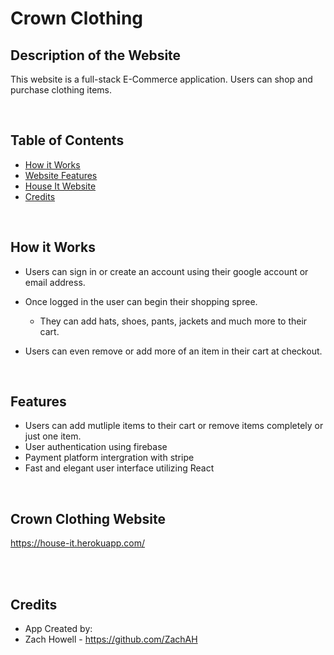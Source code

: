 # Crown Clothing

## Description of the Website
This website is a full-stack E-Commerce application. Users can shop and purchase clothing items.

 
<br/>

## Table of Contents
* [How it Works](#how-it-works)
* [Website Features](#website-features)
* [House It Website](#house-it-website)
* [Credits](#credits)


<br/>

## How it Works
* Users can sign in or create an account using their google account or email address.

* Once logged in the user can begin their shopping spree.
    * They can add hats, shoes, pants, jackets and much more to their cart.

* Users can even remove or add more of an item in their cart at checkout.





<br/>

## Features
* Users can add mutliple items to their cart or remove items completely or just one item.
* User authentication using firebase
* Payment platform intergration with stripe
* Fast and elegant user interface utilizing React
 
  
<br/>

    
    

## Crown Clothing Website

https://house-it.herokuapp.com/

<br/>




<br/>

## Credits

* App Created by:
* Zach Howell - https://github.com/ZachAH
